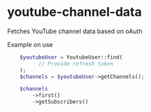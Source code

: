 # youtube-channel-data
Fetches YouTube channel data based on oAuth


Example on use

```php
    $youtubeUser = YoutubeUser::find(
          // Provide refresh token
    );
    $channels = $youtubeUser->getChannels();

    $channels
        ->first()
        ->getSubscribers()
```
